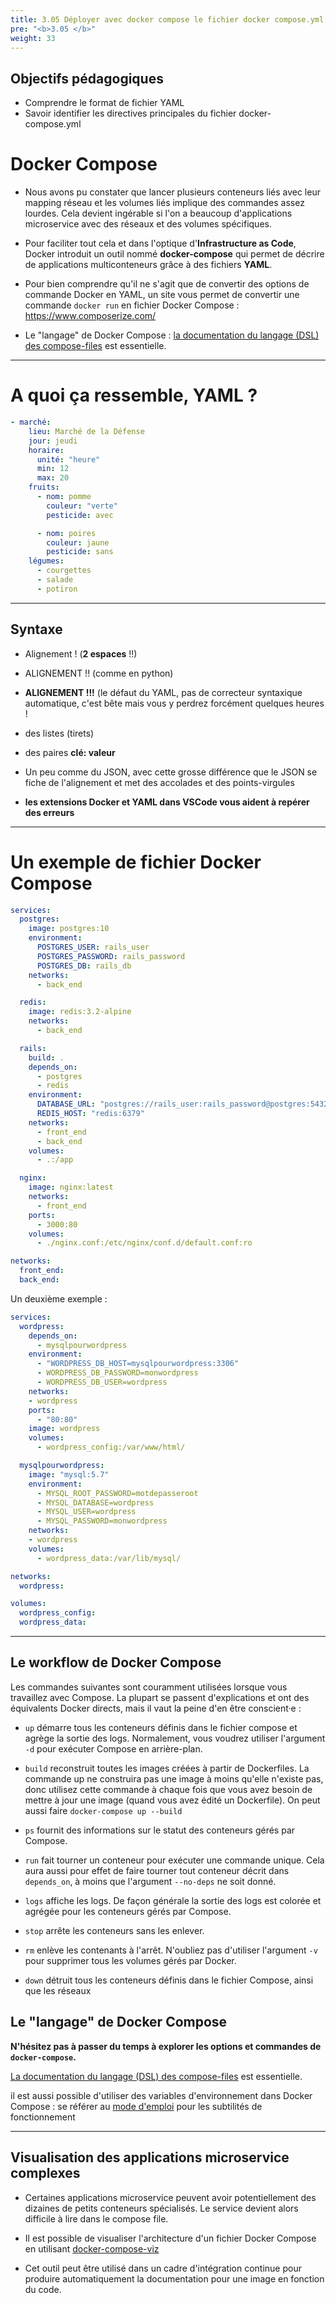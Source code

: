 ```yaml
---
title: 3.05 Déployer avec docker compose le fichier docker compose.yml
pre: "<b>3.05 </b>"
weight: 33
---
```


## Objectifs pédagogiques
  - Comprendre le format de fichier YAML
  - Savoir identifier les directives principales du fichier docker-compose.yml

# Docker Compose

- Nous avons pu constater que lancer plusieurs conteneurs liés avec leur mapping réseau et les volumes liés implique des commandes assez lourdes. Cela devient ingérable si l'on a beaucoup d'applications microservice avec des réseaux et des volumes spécifiques.

- Pour faciliter tout cela et dans l'optique d'**Infrastructure as Code**, Docker introduit un outil nommé **docker-compose** qui permet de décrire de applications multiconteneurs grâce à des fichiers **YAML**.

- Pour bien comprendre qu'il ne s'agit que de convertir des options de commande Docker en YAML, un site vous permet de convertir une commande `docker run` en fichier Docker Compose : <https://www.composerize.com/>

- Le "langage" de Docker Compose : [la documentation du langage (DSL) des compose-files](https://docs.docker.com/compose/compose-file/compose-file-v3/) est essentielle.
---

# A quoi ça ressemble, YAML ?

```yaml
- marché:
    lieu: Marché de la Défense
    jour: jeudi
    horaire:
      unité: "heure"
      min: 12
      max: 20
    fruits:
      - nom: pomme
        couleur: "verte"
        pesticide: avec

      - nom: poires
        couleur: jaune
        pesticide: sans
    légumes:
      - courgettes
      - salade
      - potiron
```

---

## Syntaxe

- Alignement ! (**2 espaces** !!)
- ALIGNEMENT !! (comme en python)
- **ALIGNEMENT !!!** (le défaut du YAML, pas de correcteur syntaxique automatique, c'est bête mais vous y perdrez forcément quelques heures !

- des listes (tirets)
- des paires **clé: valeur**
- Un peu comme du JSON, avec cette grosse différence que le JSON se fiche de l'alignement et met des accolades et des points-virgules

- **les extensions Docker et YAML dans VSCode vous aident à repérer des erreurs**

---

# Un exemple de fichier Docker Compose


```yml
services:
  postgres:
    image: postgres:10
    environment:
      POSTGRES_USER: rails_user
      POSTGRES_PASSWORD: rails_password
      POSTGRES_DB: rails_db
    networks:
      - back_end

  redis:
    image: redis:3.2-alpine
    networks:
      - back_end

  rails:
    build: .
    depends_on:
      - postgres
      - redis
    environment:
      DATABASE_URL: "postgres://rails_user:rails_password@postgres:5432/rails_db"
      REDIS_HOST: "redis:6379"
    networks:
      - front_end
      - back_end
    volumes:
      - .:/app

  nginx:
    image: nginx:latest
    networks:
      - front_end
    ports:
      - 3000:80
    volumes:
      - ./nginx.conf:/etc/nginx/conf.d/default.conf:ro

networks:
  front_end:
  back_end:
```

Un deuxième exemple :
```yaml
services:
  wordpress:
    depends_on:
      - mysqlpourwordpress
    environment:
      - "WORDPRESS_DB_HOST=mysqlpourwordpress:3306"
      - WORDPRESS_DB_PASSWORD=monwordpress
      - WORDPRESS_DB_USER=wordpress
    networks:
    - wordpress
    ports:
      - "80:80"
    image: wordpress
    volumes:
      - wordpress_config:/var/www/html/

  mysqlpourwordpress:
    image: "mysql:5.7"
    environment:
      - MYSQL_ROOT_PASSWORD=motdepasseroot
      - MYSQL_DATABASE=wordpress
      - MYSQL_USER=wordpress
      - MYSQL_PASSWORD=monwordpress
    networks:
    - wordpress
    volumes:
      - wordpress_data:/var/lib/mysql/

networks:
  wordpress:

volumes:
  wordpress_config:
  wordpress_data:

```

---

## Le workflow de Docker Compose

Les commandes suivantes sont couramment utilisées lorsque vous travaillez avec Compose. La plupart se passent d'explications et ont des équivalents Docker directs, mais il vaut la peine d'en être conscient·e :

- `up` démarre tous les conteneurs définis dans le fichier compose et agrège la sortie des logs. Normalement, vous voudrez utiliser l'argument `-d` pour exécuter Compose en arrière-plan.

- `build` reconstruit toutes les images créées à partir de Dockerfiles. La commande up ne construira pas une image à moins qu'elle n'existe pas, donc utilisez cette commande à chaque fois que vous avez besoin de mettre à jour une image (quand vous avez édité un Dockerfile). On peut aussi faire `docker-compose up --build`

- `ps` fournit des informations sur le statut des conteneurs gérés par Compose.

- `run` fait tourner un conteneur pour exécuter une commande unique. Cela aura aussi pour effet de faire tourner tout conteneur décrit dans `depends_on`, à moins que l'argument `--no-deps` ne soit donné.

- `logs` affiche les logs. De façon générale la sortie des logs est colorée et agrégée pour les conteneurs gérés par Compose.

- `stop` arrête les conteneurs sans les enlever.

- `rm` enlève les contenants à l'arrêt. N'oubliez pas d'utiliser l'argument `-v` pour supprimer tous les volumes gérés par Docker.

- `down` détruit tous les conteneurs définis dans le fichier Compose, ainsi que les réseaux

## Le "langage" de Docker Compose

**N'hésitez pas à passer du temps à explorer les options et commandes de `docker-compose`.**

[La documentation du langage (DSL) des compose-files](https://docs.docker.com/compose/compose-file/compose-file-v3/) est essentielle.

il est aussi possible d'utiliser des variables d'environnement dans Docker Compose : se référer au [mode d'emploi](https://docs.docker.com/compose/compose-file/#variable-substitution) pour les subtilités de fonctionnement

---

## Visualisation des applications microservice complexes

- Certaines applications microservice peuvent avoir potentiellement des dizaines de petits conteneurs spécialisés. Le service devient alors difficile à lire dans le compose file.

- Il est possible de visualiser l'architecture d'un fichier Docker Compose en utilisant [docker-compose-viz](https://github.com/pmsipilot/docker-compose-viz)

- Cet outil peut être utilisé dans un cadre d'intégration continue pour produire automatiquement la documentation pour une image en fonction du code.
